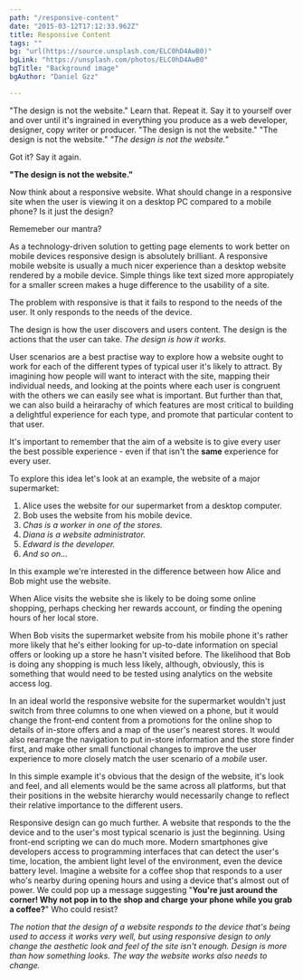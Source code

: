 ```yaml
---
path: "/responsive-content"
date: "2015-03-12T17:12:33.962Z"
title: Responsive Content
tags: ""
bg: "url(https://source.unsplash.com/ELC0hD4AwB0)"
bgLink: "https://unsplash.com/photos/ELC0hD4AwB0"
bgTitle: "Background image"
bgAuthor: "Daniel Gzz"

---
```

"The design is not the website." Learn that. Repeat it. Say it to yourself over and over until it's ingrained in everything you produce as a web developer, designer, copy writer or producer. "The design is not the website." "The design is not the website." *"The design is not the website."*

Got it? Say it again.

**"The design is not the website."**

Now think about a responsive website. What should change in a responsive site when the user is viewing it on a desktop PC compared to a mobile phone? Is it just the design?

Rememeber our mantra?

As a technology-driven solution to getting page elements to work better on mobile devices responsive design is absolutely brilliant. A responsive mobile website is usually a much nicer experience than a desktop website rendered by a mobile device. Simple things like text sized more appropiately for a smaller screen makes a huge difference to the usability of a site.

The problem with responsive is that it fails to respond to the needs of the user. It only responds to the needs of the device.

The design is how the user discovers and users content. The design is the actions that the user can take. *The design is how it works.*

User scenarios are a best practise way to explore how a website ought to work for each of the different types of typical user it's likely to attract. By imagining how people will want to interact with the site, mapping their individual needs, and looking at the points where each user is congruent with the others we can easily see what is important. But further than that, we can also build a heirarachy of which features are most critical to building a delightful experience for each type, and promote that particular content to that user.

It's important to remember that the aim of a website is to give every user the best possible experience - even if that isn't the **same** experience for every user.

To explore this idea let's look at an example, the website of a major supermarket:

1. Alice uses the website for our supermarket from a desktop computer.
1. Bob uses the website from his mobile device.
1. *Chas is a worker in one of the stores.*
1. *Diana is a website administrator.*
1. *Edward is the developer.*
1. *And so on...*

In this example we're interested in the difference between how Alice and Bob might use the website.

When Alice visits the website she is likely to be doing some online shopping, perhaps checking her rewards account, or finding the opening hours of her local store.

When Bob visits the supermarket website from his mobile phone it's rather more likely that he's either looking for up-to-date information on special offers or looking up a store he hasn't visited before. The likelihood that Bob is doing any shopping is much less likely, although, obviously, this is something that would need to be tested using analytics on the website access log.

In an ideal world the responsive website for the supermarket wouldn't just switch from three columns to one when viewed on a phone, but it would change the front-end content from a promotions for the online shop to details of in-store offers and a map of the user's nearest stores. It would also rearrange the navigation to put in-store information and the store finder first, and make other small functional changes to improve the user experience to more closely match the user scenario of a *mobile* user.

In this simple example it's obvious that the design of the website, it's look and feel, and all elements would be the same across all platforms, but that their positions in the website hierarchy would necessarily change to reflect their relative importance to the different users.

Responsive design can go much further. A website that responds to the the device and to the user's most typical scenario is just the beginning. Using front-end scripting we can do much more. Modern smartphones give developers access to programming interfaces that can detect the user's time, location, the ambient light level of the environment, even the device battery level. Imagine a website for a coffee shop that responds to a user who's nearby during opening hours and using a device that's almost out of power. We could pop up a message suggesting "**You're just around the corner! Why not pop in to the shop and charge your phone while you grab a coffee?**" Who could resist?

*The notion that the design of a website responds to the device that's being used to access it works very well, but using responsive design to only change the aesthetic look and feel of the site isn't enough. Design is more than how something looks. The way the website works also needs to change.*